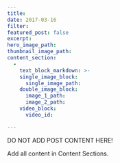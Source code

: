 ```yaml
---
title:
date: 2017-03-16
filter:
featured_post: false
excerpt:
hero_image_path:
thumbnail_image_path:
content_section:
  -
    text_block_markdown: >-
    single_image_block:
      single_image_path:
    double_image_block:
      image_1_path:
      image_2_path:
    video_block:
      video_id:

---
```

DO NOT ADD POST CONTENT HERE!

Add all content in Content Sections.
